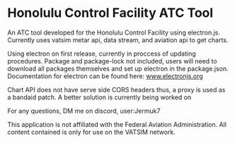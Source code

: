 # Honolulu Control Facility ATC Tool

An ATC tool developed for the Honolulu Control Facility using electron.js. 
Currently uses vatsim metar api, data stream, and aviation api to get charts. 

Using electron on first release, currently in proccess of updating procedures. 
Package and package-lock not included, users will need to download all packages themselves and set up electron in the package.json. Documentation for electron can be found here: www.electronjs.org

Chart API does not have serve side CORS headers thus, a proxy is used as a bandaid patch. A better solution is currently being worked on

For any questions, DM me on discord, user:Jermuk7

This application is not affiliated with the Federal Aviation Administration. All content contained is only for use on the VATSIM network.




